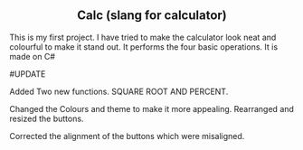 <br />
  <h2 align="center">Calc (slang for calculator)</h2>

This is my first project.
I have tried to make the calculator look neat and colourful to make it stand out.
It performs the four basic operations.
It is made on C#

#UPDATE

Added Two new functions.
SQUARE ROOT AND PERCENT.

Changed the Colours and theme to make it more appealing.
Rearranged and resized the buttons.

Corrected the alignment of the buttons which were misaligned.




